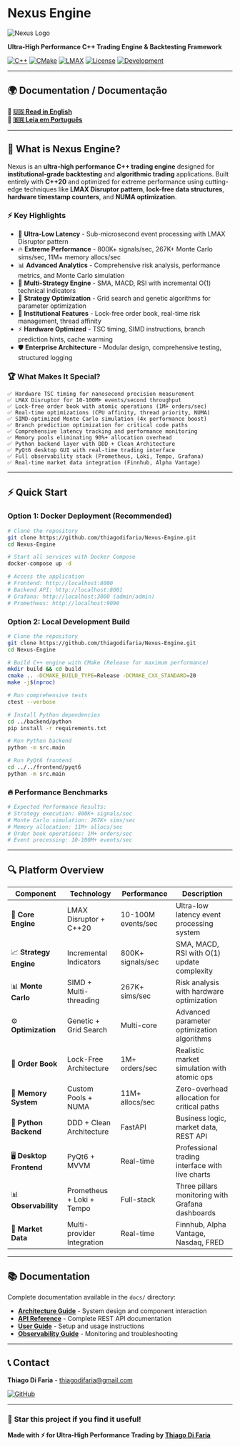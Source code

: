 # Nexus Engine

![Nexus Logo](https://img.shields.io/badge/Nexus-Trading%20Platform-blue?style=for-the-badge&logo=chart-line)

**Ultra-High Performance C++ Trading Engine & Backtesting Framework**

[![C++](https://img.shields.io/badge/C++-20-00599c?style=flat&logo=cplusplus&logoColor=white)](https://isocpp.org)
[![CMake](https://img.shields.io/badge/CMake-3.20+-064f8c?style=flat&logo=cmake&logoColor=white)](https://cmake.org)
[![LMAX](https://img.shields.io/badge/LMAX-Disruptor-red?style=flat)](https://lmax-exchange.github.io/disruptor/)
[![License](https://img.shields.io/badge/License-GNU%20v3%20%2B%20Commercial-green.svg?style=flat)](LICENSE)
[![Development](https://img.shields.io/badge/Status-In%20Development-orange?style=flat)](https://github.com/thiagodifaria/nexus-trading)

---

## 🌍 **Documentation / Documentação**

**📖 [🇺🇸 Read in English](README_EN.md)**  
**📖 [🇧🇷 Leia em Português](README_PT.md)**

---

## 🎯 What is Nexus Engine?

Nexus is an **ultra-high performance C++ trading engine** designed for **institutional-grade backtesting** and **algorithmic trading** applications. Built entirely with **C++20** and optimized for extreme performance using cutting-edge techniques like **LMAX Disruptor pattern**, **lock-free data structures**, **hardware timestamp counters**, and **NUMA optimization**.

### ⚡ Key Highlights

- 🚀 **Ultra-Low Latency** - Sub-microsecond event processing with LMAX Disruptor pattern
- 🔥 **Extreme Performance** - 800K+ signals/sec, 267K+ Monte Carlo sims/sec, 11M+ memory allocs/sec
- 📊 **Advanced Analytics** - Comprehensive risk analysis, performance metrics, and Monte Carlo simulation
- 🎯 **Multi-Strategy Engine** - SMA, MACD, RSI with incremental O(1) technical indicators
- 🧬 **Strategy Optimization** - Grid search and genetic algorithms for parameter optimization
- 🏦 **Institutional Features** - Lock-free order book, real-time risk management, thread affinity
- ⚡ **Hardware Optimized** - TSC timing, SIMD instructions, branch prediction hints, cache warming
- 🛡️ **Enterprise Architecture** - Modular design, comprehensive testing, structured logging

### 🏆 What Makes It Special?

```
✅ Hardware TSC timing for nanosecond precision measurement
✅ LMAX Disruptor for 10-100M+ events/second throughput
✅ Lock-free order book with atomic operations (1M+ orders/sec)
✅ Real-time optimizations (CPU affinity, thread priority, NUMA)
✅ SIMD-optimized Monte Carlo simulation (4x performance boost)
✅ Branch prediction optimization for critical code paths
✅ Comprehensive latency tracking and performance monitoring
✅ Memory pools eliminating 90%+ allocation overhead
✅ Python backend layer with DDD + Clean Architecture
✅ PyQt6 desktop GUI with real-time trading interface
✅ Full observability stack (Prometheus, Loki, Tempo, Grafana)
✅ Real-time market data integration (Finnhub, Alpha Vantage)
```

---

## ⚡ Quick Start

### Option 1: Docker Deployment (Recommended)
```bash
# Clone the repository
git clone https://github.com/thiagodifaria/Nexus-Engine.git
cd Nexus-Engine

# Start all services with Docker Compose
docker-compose up -d

# Access the application
# Frontend: http://localhost:8000
# Backend API: http://localhost:8001
# Grafana: http://localhost:3000 (admin/admin)
# Prometheus: http://localhost:9090
```

### Option 2: Local Development Build
```bash
# Clone the repository
git clone https://github.com/thiagodifaria/Nexus-Engine.git
cd Nexus-Engine

# Build C++ engine with CMake (Release for maximum performance)
mkdir build && cd build
cmake .. -DCMAKE_BUILD_TYPE=Release -DCMAKE_CXX_STANDARD=20
make -j$(nproc)

# Run comprehensive tests
ctest --verbose

# Install Python dependencies
cd ../backend/python
pip install -r requirements.txt

# Run Python backend
python -m src.main

# Run PyQt6 frontend
cd ../../frontend/pyqt6
python -m src.main
```

### 🔥 Performance Benchmarks
```bash
# Expected Performance Results:
# Strategy execution: 800K+ signals/sec  
# Monte Carlo simulation: 267K+ sims/sec
# Memory allocation: 11M+ allocs/sec
# Order book operations: 1M+ orders/sec
# Event processing: 10-100M+ events/sec
```

---

## 🔍 Platform Overview

| Component | Technology | Performance | Description |
|-----------|------------|-------------|-------------|
| 🚀 **Core Engine** | LMAX Disruptor + C++20 | 10-100M events/sec | Ultra-low latency event processing system |
| 📈 **Strategy Engine** | Incremental Indicators | 800K+ signals/sec | SMA, MACD, RSI with O(1) update complexity |
| 📊 **Monte Carlo** | SIMD + Multi-threading | 267K+ sims/sec | Risk analysis with hardware optimization |
| ⚙️ **Optimization** | Genetic + Grid Search | Multi-core | Advanced parameter optimization algorithms |
| 🏦 **Order Book** | Lock-Free Architecture | 1M+ orders/sec | Realistic market simulation with atomic ops |
| 💾 **Memory System** | Custom Pools + NUMA | 11M+ allocs/sec | Zero-overhead allocation for critical paths |
| 🐍 **Python Backend** | DDD + Clean Architecture | FastAPI | Business logic, market data, REST API |
| 🖥️ **Desktop Frontend** | PyQt6 + MVVM | Real-time | Professional trading interface with live charts |
| 📊 **Observability** | Prometheus + Loki + Tempo | Full-stack | Three pillars monitoring with Grafana dashboards |
| 📡 **Market Data** | Multi-provider Integration | Real-time | Finnhub, Alpha Vantage, Nasdaq, FRED |

---

## 📚 Documentation

Complete documentation available in the `docs/` directory:

- **[Architecture Guide](docs/ARCHITECTURE.md)** - System design and component interaction
- **[API Reference](docs/API.md)** - Complete REST API documentation
- **[User Guide](docs/GUIDE.md)** - Setup and usage instructions
- **[Observability Guide](docs/OBSERVABILITY.md)** - Monitoring and troubleshooting

---

## 📞 Contact

**Thiago Di Faria** - thiagodifaria@gmail.com

[![GitHub](https://img.shields.io/badge/GitHub-@thiagodifaria-black?style=flat&logo=github)](https://github.com/thiagodifaria)

---

### 🌟 **Star this project if you find it useful!**

**Made with ⚡ for Ultra-High Performance Trading by [Thiago Di Faria](https://github.com/thiagodifaria)**
